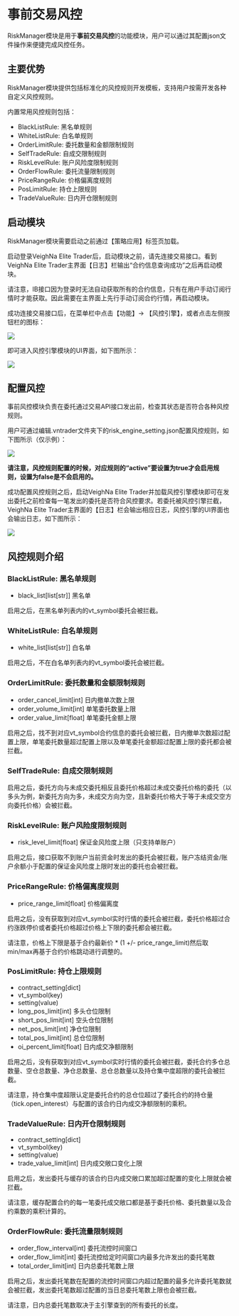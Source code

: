 # 事前交易风控

RiskManager模块是用于**事前交易风控**的功能模块，用户可以通过其配置json文件操作来便捷完成风控任务。


## 主要优势

RiskManager模块提供包括标准化的风控规则开发模板，支持用户按需开发各种自定义风控规则。

内置常用风控规则包括：

* BlackListRule: 黑名单规则
* WhiteListRule: 白名单规则
* OrderLimitRule: 委托数量和金额限制规则
* SelfTradeRule: 自成交限制规则
* RiskLevelRule: 账户风险度限制规则
* OrderFlowRule: 委托流量限制规则
* PriceRangeRule: 价格偏离度规则
* PosLimitRule: 持仓上限规则
* TradeValueRule: 日内开仓限制规则


## 启动模块

RiskManager模块需要启动之前通过【策略应用】标签页加载。

启动登录VeighNa Elite Trader后，启动模块之前，请先连接交易接口。看到VeighNa Elite Trader主界面【日志】栏输出“合约信息查询成功”之后再启动模块。

请注意，IB接口因为登录时无法自动获取所有的合约信息，只有在用户手动订阅行情时才能获取。因此需要在主界面上先行手动订阅合约行情，再启动模块。

成功连接交易接口后，在菜单栏中点击【功能】-> 【风控引擎】，或者点击左侧按钮栏的图标：

![](https://vnpy-doc.oss-cn-shanghai.aliyuncs.com/elite/riskmanager/1.png)

即可进入风控引擎模块的UI界面，如下图所示：

![](https://vnpy-doc.oss-cn-shanghai.aliyuncs.com/elite/riskmanager/2.png)


## 配置风控

事前风控模块负责在委托通过交易API接口发出前，检查其状态是否符合各种风控规则。

用户可通过编辑.vntrader文件夹下的risk_engine_setting.json配置风控规则，如下图所示（仅示例）：

![](https://vnpy-doc.oss-cn-shanghai.aliyuncs.com/elite/riskmanager/3.png)

**请注意，风控规则配置的时候，对应规则的“active”要设置为true才会启用规则，设置为false是不会启用的。**

成功配置风控规则之后，启动VeighNa Elite Trader并加载风控引擎模块即可在发出委托之前检查每一笔发出的委托是否符合风控要求。若委托被风控引擎拦截，VeighNa Elite Trader主界面的【日志】栏会输出相应日志，风控引擎的UI界面也会输出日志，如下图所示：

![](https://vnpy-doc.oss-cn-shanghai.aliyuncs.com/elite/riskmanager/4.png)


## 风控规则介绍

### BlackListRule: 黑名单规则

 - black_list[list[str]] 黑名单

 启用之后，在黑名单列表内的vt_symbol委托会被拦截。

### WhiteListRule: 白名单规则

 - white_list[list[str]] 白名单

 启用之后，不在白名单列表内的vt_symbol委托会被拦截。

### OrderLimitRule: 委托数量和金额限制规则

 - order_cancel_limit[int] 日内撤单次数上限
 - order_volume_limit[int] 单笔委托数量上限
 - order_value_limit[float] 单笔委托金额上限

 启用之后，找不到对应vt_symbol合约信息的委托会被拦截，日内撤单次数超过配置上限，单笔委托数量超过配置上限以及单笔委托金额超过配置上限的委托都会被拦截。

### SelfTradeRule: 自成交限制规则

 启用之后，委托方向与未成交委托相反且委托价格超过未成交委托价格的委托（以多头为例，新委托方向为多，未成交方向为空，且新委托价格大于等于未成交空方向委托价格）会被拦截。

### RiskLevelRule: 账户风险度限制规则

 - risk_level_limit[float] 保证金风险度上限（只支持单账户）

 启用之后，接口获取不到账户当前资金时发出的委托会被拦截，账户冻结资金/账户余额小于配置的保证金风险度上限时发出的委托也会被拦截。

### PriceRangeRule: 价格偏离度规则

 - price_range_limit[float] 价格偏离度

 启用之后，没有获取到对应vt_symbol实时行情的委托会被拦截，委托价格超过合约涨跌停价或者委托价格超过价格上下限的委托都会被拦截。

 请注意，价格上下限是基于合约最新价 * (1 +/- price_range_limit)然后取min/max再基于合约价格跳动进行调整的。

### PosLimitRule: 持仓上限规则

 - contract_setting[dict]
  - vt_symbol(key)
  - setting(value)
   - long_pos_limit[int] 多头仓位限制
   - short_pos_limit[int] 空头仓位限制
   - net_pos_limit[int] 净仓位限制
   - total_pos_limit[int] 总仓位限制
   - oi_percent_limit[float] 日内成交净额限制

 启用之后，没有获取到对应vt_symbol实时行情的委托会被拦截，委托合约多仓总数量、空仓总数量、净仓总数量、总仓总数量以及持仓集中度超限的委托会被拦截。

 请注意，持仓集中度超限认定是委托合约的总仓位超过了委托合约的持仓量（tick.open_interest）与配置的该合约日内成交净额限制的乘积。

### TradeValueRule: 日内开仓限制规则

 - contract_setting[dict]
  - vt_symbol(key)
  - setting(value)
   - trade_value_limit[int] 日内成交敞口变化上限

 启用之后，发出委托与缓存的该合约日内成交敞口累加超过配置的变化上限就会被拦截。

 请注意，缓存配置合约的每一笔委托成交敞口都是基于委托价格、委托数量以及合约乘数的乘积计算的。

### OrderFlowRule: 委托流量限制规则

 - order_flow_interval[int] 委托流控时间窗口
 - order_flow_limit[int] 委托流控给定时间窗口内最多允许发出的委托笔数
 - total_order_limit[int] 日内总委托笔数上限

 启用之后，发出委托笔数在配置的流控时间窗口内超过配置的最多允许委托笔数就会被拦截，发出委托笔数超过配置的当日总委托笔数上限也会被拦截。

 请注意，日内总委托笔数取决于主引擎查到的所有委托的长度。
